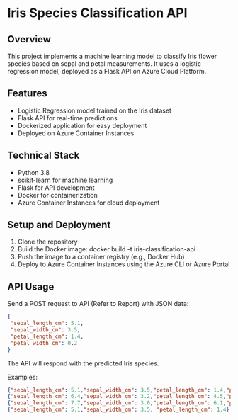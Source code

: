 # Iris Species Classification API

## Overview
This project implements a machine learning model to classify Iris flower species based on sepal and petal measurements. It uses a logistic regression model, deployed as a Flask API on Azure Cloud Platform.

## Features
- Logistic Regression model trained on the Iris dataset
- Flask API for real-time predictions
- Dockerized application for easy deployment
- Deployed on Azure Container Instances

## Technical Stack
- Python 3.8
- scikit-learn for machine learning
- Flask for API development
- Docker for containerization
- Azure Container Instances for cloud deployment

## Setup and Deployment
1. Clone the repository
2. Build the Docker image: docker build -t iris-classification-api .
3. Push the image to a container registry (e.g., Docker Hub)
4. Deploy to Azure Container Instances using the Azure CLI or Azure Portal

## API Usage
Send a POST request to API (Refer to Report) with JSON data:

```json
{
 "sepal_length_cm": 5.1,
 "sepal_width_cm": 3.5,
 "petal_length_cm": 1.4,
 "petal_width_cm": 0.2
}
```
The API will respond with the predicted Iris species.

Examples:
```json
{"sepal_length_cm": 5.1,"sepal_width_cm": 3.5,"petal_length_cm": 1.4,"petal_width_cm": 0.2} //setosa
{"sepal_length_cm": 6.4,"sepal_width_cm": 3.2,"petal_length_cm": 4.5,"petal_width_cm": 1.5} //versicolor 
{"sepal_length_cm": 7.7,"sepal_width_cm": 3.0,"petal_length_cm": 6.1,"petal_width_cm": 2.3}  //virginica
{"sepal_length_cm": 5.1,"sepal_width_cm": 3.5, "petal_length_cm": 1.4} //error handling
```
